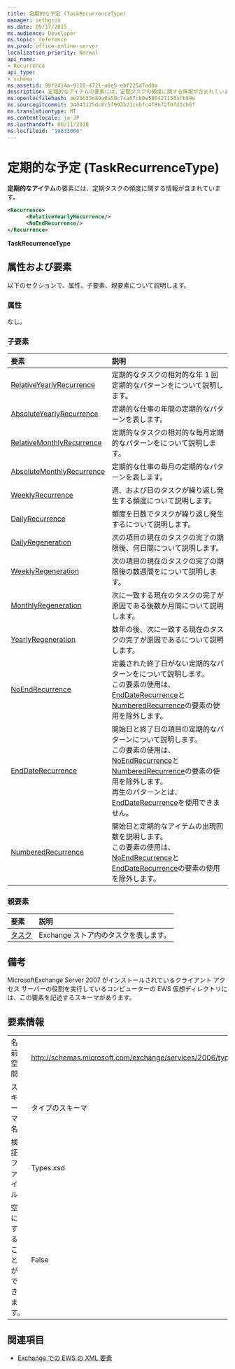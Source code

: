 ```yaml
---
title: 定期的な予定 (TaskRecurrenceType)
manager: sethgros
ms.date: 09/17/2015
ms.audience: Developer
ms.topic: reference
ms.prod: office-online-server
localization_priority: Normal
api_name:
- Recurrence
api_type:
- schema
ms.assetid: 99f8414a-9110-4721-a6e5-ebf225d7ed0a
description: 定期的なアイテムの要素には、定期タスクの頻度に関する情報が含まれています。
ms.openlocfilehash: ae2bb35e89a0a50c7ca67cb0e580427150afb99e
ms.sourcegitcommit: 34041125dc8c5f993b21cebfc4f8b72f0fd2cb6f
ms.translationtype: MT
ms.contentlocale: ja-JP
ms.lasthandoff: 06/11/2018
ms.locfileid: "19833006"
---
```

# <a name="recurrence-taskrecurrencetype"></a>定期的な予定 (TaskRecurrenceType)

**定期的なアイテム**の要素には、定期タスクの頻度に関する情報が含まれています。 
  
```xml
<Recurrence>
      <RelativeYearlyRecurrence/>
      <NoEndRecurrence/>
</Recurrence>
```

 **TaskRecurrenceType**
## <a name="attributes-and-elements"></a>属性および要素

以下のセクションで、属性、子要素、親要素について説明します。
  
### <a name="attributes"></a>属性

なし。
  
### <a name="child-elements"></a>子要素

|**要素**|**説明**|
|:-----|:-----|
|[RelativeYearlyRecurrence](relativeyearlyrecurrence.md) <br/> |定期的なタスクの相対的な年 1 回定期的なパターンをについて説明します。  <br/> |
|[AbsoluteYearlyRecurrence](absoluteyearlyrecurrence.md) <br/> |定期的な仕事の年間の定期的なパターンを表します。  <br/> |
|[RelativeMonthlyRecurrence](relativemonthlyrecurrence.md) <br/> |定期的なタスクの相対的な毎月定期的なパターンをについて説明します。  <br/> |
|[AbsoluteMonthlyRecurrence](absolutemonthlyrecurrence.md) <br/> |定期的な仕事の毎月の定期的なパターンを表します。  <br/> |
|[WeeklyRecurrence](weeklyrecurrence.md) <br/> |週、および日のタスクが繰り返し発生する頻度について説明します。  <br/> |
|[DailyRecurrence](dailyrecurrence.md) <br/> |頻度を日数でタスクが繰り返し発生するについて説明します。  <br/> |
|[DailyRegeneration](dailyregeneration.md) <br/> |次の項目の現在のタスクの完了の期限後、何日間について説明します。  <br/> |
|[WeeklyRegeneration](weeklyregeneration.md) <br/> |次の項目の現在のタスクの完了の期限後の数週間をについて説明します。  <br/> |
|[MonthlyRegeneration](monthlyregeneration.md) <br/> |次に一致する現在のタスクの完了が原因である後数か月間について説明します。  <br/> |
|[YearlyRegeneration](yearlyregeneration.md) <br/> |数年の後、次に一致する現在のタスクの完了が原因であるについて説明します。  <br/> |
|[NoEndRecurrence](noendrecurrence.md) <br/> |定義された終了日がない定期的なパターンをについて説明します。  <br/> この要素の使用は、 [EndDateRecurrence](enddaterecurrence.md)と[NumberedRecurrence](numberedrecurrence.md)の要素の使用を除外します。  <br/> |
|[EndDateRecurrence](enddaterecurrence.md) <br/> |開始日と終了日の項目の定期的なパターンについて説明します。  <br/> この要素の使用は、 [NoEndRecurrence](noendrecurrence.md)と[NumberedRecurrence](numberedrecurrence.md)の要素の使用を除外します。  <br/> 再生のパターンとは、 [EndDateRecurrence](enddaterecurrence.md)を使用できません。  <br/> |
|[NumberedRecurrence](numberedrecurrence.md) <br/> |開始日と定期的なアイテムの出現回数を説明します。  <br/> この要素の使用は、 [NoEndRecurrence](noendrecurrence.md)と[EndDateRecurrence](enddaterecurrence.md)の要素の使用を除外します。  <br/> |
   
### <a name="parent-elements"></a>親要素

|**要素**|**説明**|
|:-----|:-----|
|[タスク](task.md) <br/> |Exchange ストア内のタスクを表します。  <br/> |
   
## <a name="remarks"></a>備考

MicrosoftExchange Server 2007 がインストールされているクライアント アクセス サーバーの役割を実行しているコンピューターの EWS 仮想ディレクトリには、この要素を記述するスキーマがあります。
  
## <a name="element-information"></a>要素情報

|||
|:-----|:-----|
|名前空間  <br/> |http://schemas.microsoft.com/exchange/services/2006/types  <br/> |
|スキーマ名  <br/> |タイプのスキーマ  <br/> |
|検証ファイル  <br/> |Types.xsd  <br/> |
|空にすることができます。  <br/> |False  <br/> |
   
## <a name="see-also"></a>関連項目



- [Exchange での EWS の XML 要素](ews-xml-elements-in-exchange.md)


